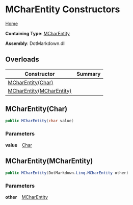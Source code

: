 # MCharEntity Constructors

[Home](../../../../README.md)

**Containing Type**: [MCharEntity](../README.md)

**Assembly**: DotMarkdown\.dll

## Overloads

| Constructor | Summary |
| ----------- | ------- |
| [MCharEntity(Char)](#DotMarkdown_Linq_MCharEntity__ctor_System_Char_) | |
| [MCharEntity(MCharEntity)](#DotMarkdown_Linq_MCharEntity__ctor_DotMarkdown_Linq_MCharEntity_) | |

## MCharEntity\(Char\) <a id="DotMarkdown_Linq_MCharEntity__ctor_System_Char_"></a>

```csharp
public MCharEntity(char value)
```

### Parameters

**value** &ensp; [Char](https://docs.microsoft.com/en-us/dotnet/api/system.char)

## MCharEntity\(MCharEntity\) <a id="DotMarkdown_Linq_MCharEntity__ctor_DotMarkdown_Linq_MCharEntity_"></a>

```csharp
public MCharEntity(DotMarkdown.Linq.MCharEntity other)
```

### Parameters

**other** &ensp; [MCharEntity](../README.md)